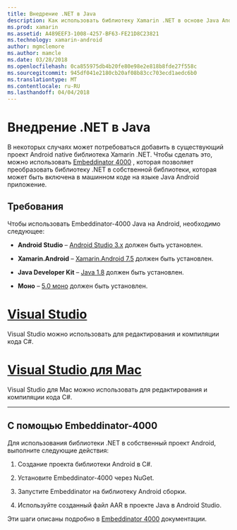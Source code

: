 ```yaml
---
title: Внедрение .NET в Java
description: Как использовать библиотеку Xamarin .NET в основе Java Android проект в машинном коде
ms.prod: xamarin
ms.assetid: A489EEF3-1008-4257-BF63-FE21D8C23821
ms.technology: xamarin-android
author: mgmclemore
ms.author: mamcle
ms.date: 03/28/2018
ms.openlocfilehash: 0ca855975db4b20fe80e98e2e818b8fde27f558c
ms.sourcegitcommit: 945df041e2180cb20af08b83cc703ecd1aedc6b0
ms.translationtype: MT
ms.contentlocale: ru-RU
ms.lasthandoff: 04/04/2018
---
```

# <a name="embedding-net-in-java"></a>Внедрение .NET в Java

В некоторых случаях может потребоваться добавить в существующий проект Android native библиотека Xamarin .NET. Чтобы сделать это, можно использовать [Embeddinator 4000](https://mono.github.io/Embeddinator-4000/) , которая позволяет преобразовать библиотеку .NET в собственной библиотеки, которая может быть включена в машинном коде на языке Java Android приложение.

 
## <a name="requirements"></a>Требования

Чтобы использовать Embeddinator-4000 Java на Android, необходимо следующее:

-   **Android Studio** &ndash; [Android Studio 3.x](https://developer.android.com/studio/preview/index.html) должен быть установлен.

-   **Xamarin.Android** &ndash; [Xamarin.Android 7.5](https://www.visualstudio.com/xamarin/) должен быть установлен.

-   **Java Developer Kit** &ndash; [Java 1.8](http://www.oracle.com/technetwork/java/javase/downloads/jdk8-downloads-2133151.html) должен быть установлен.

-   **Моно** &ndash; [5.0 моно](http://www.mono-project.com/download/) должен быть установлен.


# <a name="visual-studiotabvswin"></a>[Visual Studio](#tab/vswin)

Visual Studio можно использовать для редактирования и компиляции кода C#.

# <a name="visual-studio-for-mactabvsmac"></a>[Visual Studio для Mac](#tab/vsmac)

Visual Studio для Mac можно использовать для редактирования и компиляции кода C#.

-----

 
## <a name="using-the-embeddinator-4000"></a>С помощью Embeddinator-4000

Для использования библиотеки .NET в собственный проект Android, выполните следующие действия:

1.  Создание проекта библиотеки Android в C#.

2.  Установите Embeddinator-4000 через NuGet.

3.  Запустите Embeddinator на библиотеку Android сборки.

4.  Используйте созданный файл AAR в проекте Java в Android Studio.

Эти шаги описаны подробно в [Embeddinator 4000](https://mono.github.io/Embeddinator-4000/getting-started-java-android.html) документации.
